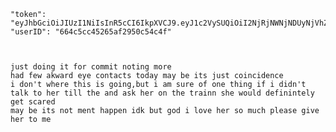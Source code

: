 
    "token": "eyJhbGciOiJIUzI1NiIsInR5cCI6IkpXVCJ9.eyJ1c2VySUQiOiI2NjRjNWNjNDUyNjVhZjI5NTBjNTRjNGYiLCJpYXQiOjE3MTYyODA1MTZ9.drfynl3ohFHZOp3JfnervEgFWw2YipaIkVb0PBp3a0Y",
    "userID": "664c5cc45265af2950c54c4f"



    just doing it for commit noting more 
    had few akward eye contacts today may be its just coincidence
    i don't where this is going,but i am sure of one thing if i didn't talk to her till the and ask her on the trainn she would definintely get scared 
    may be its not ment happen idk but god i love her so much please give her to me